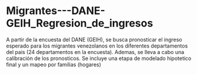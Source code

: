 # Migrantes---DANE-GEIH_Regresion_de_ingresos
A partir de la encuesta del DANE (GEIH), se busca pronosticar el ingreso esperado para los migrantes venezolanos en los diferentes departamentos del pais (24 departamentos en la encuesta). Ademas, se lleva a cabo una calibración de los pronosticos. Se incluye una etapa de modelado hipotetico final y un mapeo por familias (hogares)
